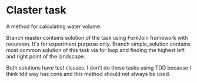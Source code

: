 # Claster task
A method for calculating water volume.

Branch master contains solution of the task using ForkJoin framework with recursion. It's for experiment purpose only. Branch simple_solution contains most common solution of this task via for loop and finding the highest left and right point of the landscape.

Both solutions have test classes. I don't do these tasks using TDD because I think tdd way has cons and this method should not always be used.
